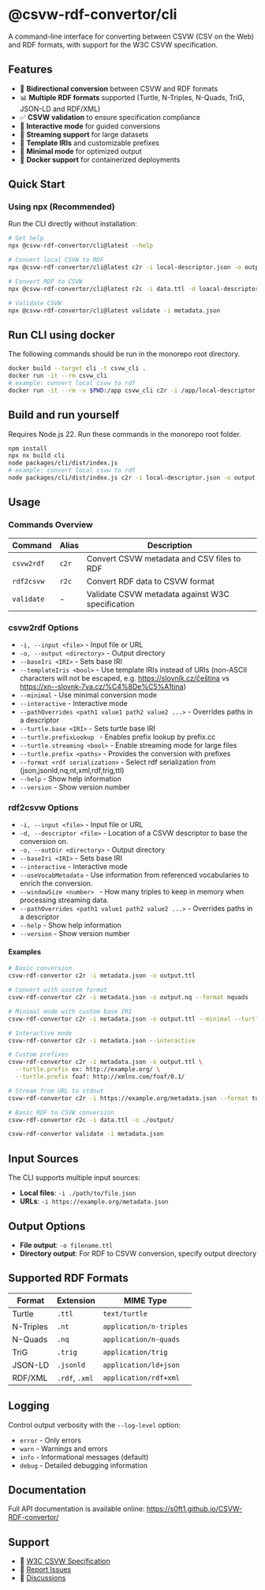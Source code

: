 # @csvw-rdf-convertor/cli

A command-line interface for converting between CSVW (CSV on the Web) and RDF formats, with support for the W3C CSVW specification.

## Features

- 🔄 **Bidirectional conversion** between CSVW and RDF formats
- 📊 **Multiple RDF formats** supported (Turtle, N-Triples, N-Quads, TriG, JSON-LD and RDF/XML)
- ✅ **CSVW validation** to ensure specification compliance
- 🎯 **Interactive mode** for guided conversions
- 🚀 **Streaming support** for large datasets
- 🎨 **Template IRIs** and customizable prefixes
- 📝 **Minimal mode** for optimized output
- 🐳 **Docker support** for containerized deployments

## Quick Start

### Using npx (Recommended)

Run the CLI directly without installation:

```bash
# Get help
npx @csvw-rdf-convertor/cli@latest --help

# Convert local CSVW to RDF
npx @csvw-rdf-convertor/cli@latest c2r -i local-descriptor.json -o output.ttl

# Convert RDF to CSVW
npx @csvw-rdf-convertor/cli@latest r2c -i data.ttl -d loacal-descriptor.json --out outDir

# Validate CSVW
npx @csvw-rdf-convertor/cli@latest validate -i metadata.json
```

## Run CLI using docker

The following commands should be run in the monorepo root directory.

```bash
docker build --target cli -t csvw_cli .
docker run -it --rm csvw_cli
# example: convert local csvw to rdf
docker run -it --rm -v $PWD:/app csvw_cli c2r -i /app/local-descriptor.json -o /app/output.ttl
```

## Build and run yourself

Requires Node.js 22. Run these commands in the monorepo root folder.

```bash
npm install
npx nx build cli
node packages/cli/dist/index.js
# example: convert local csvw to rdf
node packages/cli/dist/index.js c2r -i local-descriptor.json -o output.ttl
```

## Usage

### Commands Overview

| Command    | Alias | Description                                      |
| ---------- | ----- | ------------------------------------------------ |
| `csvw2rdf` | `c2r` | Convert CSVW metadata and CSV files to RDF       |
| `rdf2csvw` | `r2c` | Convert RDF data to CSVW format                  |
| `validate` | -     | Validate CSVW metadata against W3C specification |

### csvw2rdf Options

- `-i, --input <file>` - Input file or URL
- `-o, --output <directory>` - Output directory
- `--baseIri <IRI>` - Sets base IRI
- `--templateIris <bool>` - Use template IRIs instead of URIs (non-ASCII characters will not be escaped, e.g. https://slovník.cz/čeština vs https://xn--slovnk-7va.cz/%C4%8De%C5%A1tina)
- `--minimal` - Use minimal conversion mode
- `--interactive` - Interactive mode
- `--pathOverrides <path1 value1 path2 value2 ...>` - Overrides paths in a descriptor
- `--turtle.base <IRI>` - Sets turtle base IRI
- `--turtle.prefixLookup ` - Enables prefix lookup by prefix.cc
- `--turtle.streaming <bool>` - Enable streaming mode for large files
- `--turtle.prefix <paths>` - Provides the conversion with prefixes
- `--format <rdf serialization>` - Select rdf serialization from (json,jsonld,nq,nt,xml,rdf,trig,ttl)
- `--help` - Show help information
- `--version` - Show version number

### rdf2csvw Options

- `-i, --input <file>` - Input file or URL
- `-d, --descriptor <file>` - Location of a CSVW descriptor to base the conversion on.
- `-o, --outDir <directory>` - Output directory
- `--baseIri <IRI>` - Sets base IRI
- `--interactive` - Interactive mode
- `--useVocabMetadata` - Use information from referenced vocabularies to enrich the conversion.
- `--windowSize <number> ` - How many triples to keep in memory when processing streaming data.
- `--pathOverrides <path1 value1 path2 value2 ...>` - Overrides paths in a descriptor
- `--help` - Show help information
- `--version` - Show version number

#### Examples

```bash
# Basic conversion
csvw-rdf-convertor c2r -i metadata.json -o output.ttl

# Convert with custom format
csvw-rdf-convertor c2r -i metadata.json -o output.nq --format nquads

# Minimal mode with custom base IRI
csvw-rdf-convertor c2r -i metadata.json -o output.ttl --minimal --turtle.base http://example.org/

# Interactive mode
csvw-rdf-convertor c2r -i metadata.json --interactive

# Custom prefixes
csvw-rdf-convertor c2r -i metadata.json -o output.ttl \
  --turtle.prefix ex: http://example.org/ \
  --turtle.prefix foaf: http://xmlns.com/foaf/0.1/

# Stream from URL to stdout
csvw-rdf-convertor c2r -i https://example.org/metadata.json --format turtle

# Basic RDF to CSVW conversion
csvw-rdf-convertor r2c -i data.ttl -o ./output/

csvw-rdf-convertor validate -i metadata.json

```

## Input Sources

The CLI supports multiple input sources:

- **Local files**: `-i ./path/to/file.json`
- **URLs**: `-i https://example.org/metadata.json`

## Output Options

- **File output**: `-o filename.ttl`
- **Directory output**: For RDF to CSVW conversion, specify output directory

## Supported RDF Formats

| Format    | Extension      | MIME Type               |
| --------- | -------------- | ----------------------- |
| Turtle    | `.ttl`         | `text/turtle`           |
| N-Triples | `.nt`          | `application/n-triples` |
| N-Quads   | `.nq`          | `application/n-quads`   |
| TriG      | `.trig`        | `application/trig`      |
| JSON-LD   | `.jsonld`      | `application/ld+json`   |
| RDF/XML   | `.rdf`, `.xml` | `application/rdf+xml`   |

## Logging

Control output verbosity with the `--log-level` option:

- `error` - Only errors
- `warn` - Warnings and errors
- `info` - Informational messages (default)
- `debug` - Detailed debugging information

## Documentation

Full API documentation is available online: https://s0ft1.github.io/CSVW-RDF-convertor/

## Support

- 📖 [W3C CSVW Specification](https://www.w3.org/TR/tabular-data-primer/)
- 🐛 [Report Issues](https://github.com/S0ft1/CSVW-RDF-convertor/issues)
- 💬 [Discussions](https://github.com/S0ft1/CSVW-RDF-convertor/discussions)
